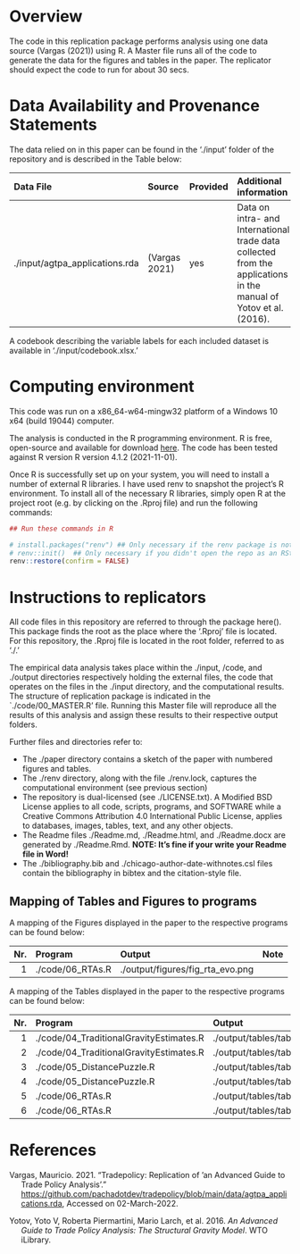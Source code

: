 # Overview

The code in this replication package performs analysis using one data
source (Vargas (2021)) using R. A Master file runs all of the code to
generate the data for the figures and tables in the paper. The
replicator should expect the code to run for about 30 secs.

# Data Availability and Provenance Statements

The data relied on in this paper can be found in the ‘./input’ folder of
the repository and is described in the Table below:

| Data File                      | Source        | Provided | Additional information                                                                                            |
|:-------------------------------|:--------------|:---------|:------------------------------------------------------------------------------------------------------------------|
| ./input/agtpa_applications.rda | (Vargas 2021) | yes      | Data on intra- and International trade data collected from the applications in the manual of Yotov et al. (2016). |

A codebook describing the variable labels for each included dataset is
available in ‘./input/codebook.xlsx.’

# Computing environment

This code was run on a x86_64-w64-mingw32 platform of a Windows 10 x64
(build 19044) computer.

The analysis is conducted in the R programming environment. R is free,
open-source and available for download
[here](https://www.r-project.org/). The code has been tested against R
version R version 4.1.2 (2021-11-01).

Once R is successfully set up on your system, you will need to install a
number of external R libraries. I have used renv to snapshot the
project’s R environment. To install all of the necessary R libraries,
simply open R at the project root (e.g. by clicking on the .Rproj file)
and run the following commands:

``` r
## Run these commands in R

# install.packages("renv") ## Only necessary if the renv package is not yet installed on your computer
# renv::init()  ## Only necessary if you didn't open the repo as an RStudio project
renv::restore(confirm = FALSE)
```

# Instructions to replicators

All code files in this repository are referred to through the package
here(). This package finds the root as the place where the ‘.Rproj’ file
is located. For this repository, the .Rproj file is located in the root
folder, referred to as ‘./.’

The empirical data analysis takes place within the ./input, /code, and
./output directories respectively holding the external files, the code
that operates on the files in the ./input directory, and the
computational results. The structure of replication package is indicated
in the \`./code/00_MASTER.R’ file. Running this Master file will
reproduce all the results of this analysis and assign these results to
their respective output folders.

Further files and directories refer to:

-   The ./paper directory contains a sketch of the paper with numbered
    figures and tables.
-   The ./renv directory, along with the file ./renv.lock, captures the
    computational environment (see previous section)
-   The repository is dual-licensed (see ./LICENSE.txt). A Modified BSD
    License applies to all code, scripts, programs, and SOFTWARE while a
    Creative Commons Attribution 4.0 International Public License,
    applies to databases, images, tables, text, and any other objects.
-   The Readme files ./Readme.md, ./Readme.html, and ./Readme.docx are
    generated by ./Readme.Rmd. **NOTE: It’s fine if your write your
    Readme file in Word!**
-   The ./bibliography.bib and ./chicago-author-date-withnotes.csl files
    contain the bibliography in bibtex and the citation-style file.

## Mapping of Tables and Figures to programs

A mapping of the Figures displayed in the paper to the respective
programs can be found below:

| Nr. | Program          | Output                           | Note |
|----:|:-----------------|:---------------------------------|:-----|
|   1 | ./code/06_RTAs.R | ./output/figures/fig_rta_evo.png |      |

A mapping of the Tables displayed in the paper to the respective
programs can be found below:

| Nr. | Program                                 | Output                                       | Note |
|----:|:----------------------------------------|:---------------------------------------------|:-----|
|   1 | ./code/04_TraditionalGravityEstimates.R | ./output/tables/tab_traditional_gravity.tex  |      |
|   2 | ./code/04_TraditionalGravityEstimates.R | ./output/tables/tab_traditional_gravity.docx |      |
|   3 | ./code/05_DistancePuzzle.R              | ./output/tables/tab_distance_gravity.tex     |      |
|   4 | ./code/05_DistancePuzzle.R              | ./output/tables/tab_distance_gravity.docx    |      |
|   5 | ./code/06_RTAs.R                        | ./output/tables/tab_rta_gravity.tex          |      |
|   6 | ./code/06_RTAs.R                        | ./output/tables/tab_rta_gravity.docx         |      |

# References

<div id="refs" class="references csl-bib-body hanging-indent">

<div id="ref-vargas2021tradepolicy" class="csl-entry">

Vargas, Mauricio. 2021. “Tradepolicy: Replication of ’an Advanced Guide
to Trade Policy Analysis’.”
<https://github.com/pachadotdev/tradepolicy/blob/main/data/agtpa_applications.rda>,
Accessed on 02-March-2022.

</div>

<div id="ref-yotov2016advanced" class="csl-entry">

Yotov, Yoto V, Roberta Piermartini, Mario Larch, et al. 2016. *An
Advanced Guide to Trade Policy Analysis​: The Structural Gravity Model*.
WTO iLibrary.

</div>

</div>

